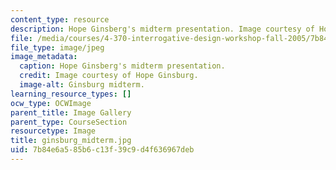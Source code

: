 ```yaml
---
content_type: resource
description: Hope Ginsberg's midterm presentation. Image courtesy of Hope Ginsburg.
file: /media/courses/4-370-interrogative-design-workshop-fall-2005/7b84e6a585b6c13f39c9d4f636967deb_ginsburg_midterm.jpg
file_type: image/jpeg
image_metadata:
  caption: Hope Ginsberg's midterm presentation.
  credit: Image courtesy of Hope Ginsburg.
  image-alt: Ginsburg midterm.
learning_resource_types: []
ocw_type: OCWImage
parent_title: Image Gallery
parent_type: CourseSection
resourcetype: Image
title: ginsburg_midterm.jpg
uid: 7b84e6a5-85b6-c13f-39c9-d4f636967deb
---
```

